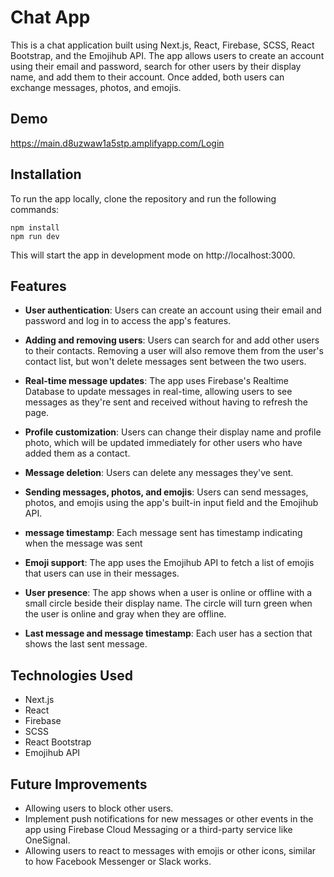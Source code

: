 
# Chat App

This is a chat application built using Next.js, React, Firebase, SCSS, React Bootstrap, and the Emojihub API. The app allows users to create an account using their email and password, search for other users by their display name, and add them to their account. Once added, both users can exchange messages, photos, and emojis.

## Demo
https://main.d8uzwaw1a5stp.amplifyapp.com/Login

## Installation

To run the app locally, clone the repository and run the following commands:

```
npm install
npm run dev
```

This will start the app in development mode on http://localhost:3000.

## Features

- **User authentication**: Users can create an account using their email and password and log in to access the app's features.

- **Adding and removing users**: Users can search for and add other users to their contacts. Removing a user will also remove them from the user's contact list, but won't delete messages sent between the two users.

- **Real-time message updates**: The app uses Firebase's Realtime Database to update messages in real-time, allowing users to see messages as they're sent and received without having to refresh the page.

- **Profile customization**: Users can change their display name and profile photo, which will be updated immediately for other users who have added them as a contact.

- **Message deletion**: Users can delete any messages they've sent.

- **Sending messages, photos, and emojis**: Users can send messages, photos, and emojis using the app's built-in input field and the Emojihub API.

- **message timestamp**: Each message sent has timestamp indicating when the message was sent

- **Emoji support**: The app uses the Emojihub API to fetch a list of emojis that users can use in their messages.

- **User presence**: The app shows when a user is online or offline with a small circle beside their display name. The circle will turn green when the user is online and gray when they are offline.

- **Last message and message timestamp**: Each user has a section that shows the last sent message.

## Technologies Used

- Next.js
- React
- Firebase
- SCSS
- React Bootstrap
- Emojihub API

## Future Improvements

- Allowing users to block other users.
- Implement push notifications for new messages or other events in the app using Firebase Cloud Messaging or a third-party service like OneSignal.
- Allowing users to react to messages with emojis or other icons, similar to how Facebook Messenger or Slack works.

